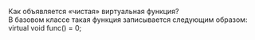 Как объявляется «чистая» виртуальная функция?  
В базовом классе такая функция записывается следующим образом:  virtual void func() = 0;
